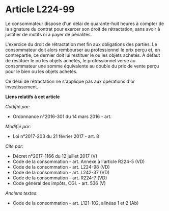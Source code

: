 # Article L224-99

Le consommateur dispose d'un délai de quarante-huit heures à compter de la signature du contrat pour exercer son droit de
rétractation, sans avoir à justifier de motifs ni à payer de pénalités. 

L'exercice du droit de rétractation met fin aux obligations des parties. Le consommateur doit alors rembourser au
professionnel le prix perçu et, en contrepartie, ce dernier doit lui restituer le ou les objets achetés. A défaut de
restituer le ou les objets achetés, le professionnel verse au consommateur une somme équivalente au double du prix de vente
perçu pour le bien ou les objets achetés. 

Ce délai de rétractation ne s'applique pas aux opérations d'or investissement.

**Liens relatifs à cet article**

_Codifié par_:

  - Ordonnance n°2016-301 du 14 mars 2016 - art.

_Modifié par_:

  - Loi n°2017-203 du 21 février 2017 - art. 8

_Cité par_:

  - Décret n°2017-1166 du 12 juillet 2017 (V)
  - Code de la consommation - art. Annexe à l'article R224-5 (VD)
  - Code de la consommation - art. L224-98 (VD)
  - Code de la consommation - art. L242-37 (VD)
  - Code de la consommation - art. R224-7 (VD)
  - Code général des impôts, CGI. - art. 536 (V)

_Anciens textes_:

  - Code de la consommation - art. L121-102, alinéas 1 et 2 (Ab)
